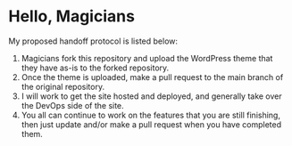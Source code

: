 <h1>Hello, Magicians</h1>
<p>My proposed handoff protocol is listed below:</p>
<ol>
  <li>
    Magicians fork this repository and upload the WordPress theme that they have as-is to the forked repository.
  </li>
  <li>
    Once the theme is uploaded, make a pull request to the main branch of the original repository.
  </li>
  <li>
    I will work to get the site hosted and deployed, and generally take over the DevOps side of the site.
  </li>
  <li>
    You all can continue to work on the features that you are still finishing, then just update and/or make a pull request when you have completed them.
  </li>
</ol>
